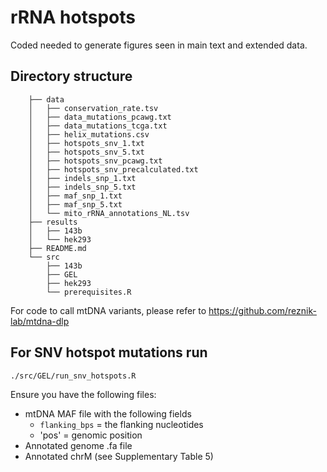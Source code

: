 # rRNA hotspots

Coded needed to generate figures seen in main text and extended data. 

## Directory structure 
        ├── data
        │   ├── conservation_rate.tsv
        │   ├── data_mutations_pcawg.txt
        │   ├── data_mutations_tcga.txt
        │   ├── helix_mutations.csv
        │   ├── hotspots_snv_1.txt
        │   ├── hotspots_snv_5.txt
        │   ├── hotspots_snv_pcawg.txt
        │   ├── hotspots_snv_precalculated.txt
        │   ├── indels_snp_1.txt
        │   ├── indels_snp_5.txt
        │   ├── maf_snp_1.txt
        │   ├── maf_snp_5.txt
        │   └── mito_rRNA_annotations_NL.tsv
        ├── results
        │   ├── 143b
        │   └── hek293
        ├── README.md
        └── src
            ├── 143b
            ├── GEL
            ├── hek293
            └── prerequisites.R

For code to call mtDNA variants, please refer to https://github.com/reznik-lab/mtdna-dlp

## For SNV hotspot mutations run 
```
./src/GEL/run_snv_hotspots.R
```
Ensure you have the following files:
* mtDNA MAF file with the following fields
  * `flanking_bps` = the flanking nucleotides 
  * 'pos' = genomic position
* Annotated genome .fa file
* Annotated chrM (see Supplementary Table 5)
